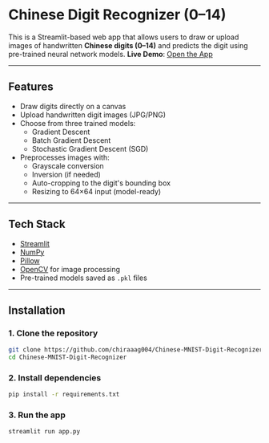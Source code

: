 # Chinese Digit Recognizer (0–14)

This is a Streamlit-based web app that allows users to draw or upload images of handwritten **Chinese digits (0–14)** and predicts the digit using pre-trained neural network models.
**Live Demo**: [Open the App](https://chinese-mnist-digit-recognizer-qjbmzzqlcpuzufdjsjpxq8.streamlit.app/)

---

## Features

- Draw digits directly on a canvas
- Upload handwritten digit images (JPG/PNG)
- Choose from three trained models:
  - Gradient Descent
  - Batch Gradient Descent
  - Stochastic Gradient Descent (SGD)
- Preprocesses images with:
  - Grayscale conversion
  - Inversion (if needed)
  - Auto-cropping to the digit's bounding box
  - Resizing to 64×64 input (model-ready)

---

## Tech Stack

- [Streamlit](https://streamlit.io/)
- [NumPy](https://numpy.org/)
- [Pillow](https://python-pillow.org/)
- [OpenCV](https://opencv.org/) for image processing
- Pre-trained models saved as `.pkl` files

---

## Installation

### 1. Clone the repository

```bash
git clone https://github.com/chiraaag004/Chinese-MNIST-Digit-Recognizer.git
cd Chinese-MNIST-Digit-Recognizer
```

### 2. Install dependencies

```bash
pip install -r requirements.txt
```

### 3. Run the app

```bash
streamlit run app.py
```
